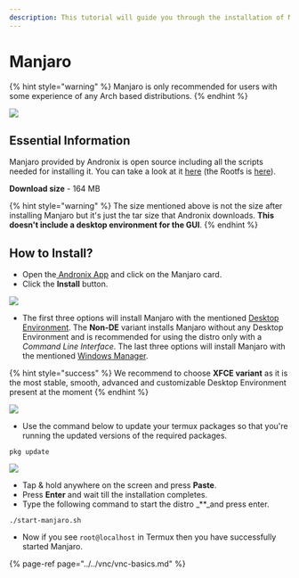 ```yaml
---
description: This tutorial will guide you through the installation of Manjaro.
---
```


# Manjaro

{% hint style="warning" %}
Manjaro is only recommended for users with some experience of any Arch based distributions.
{% endhint %}

![](../../.gitbook/assets/manjaro_banner.png)

## Essential Information

Manjaro provided by Andronix is open source including all the scripts needed for installing it. You can take a look at it [here](https://github.com/AndronixApp/AndronixOrigin) \(the Rootfs is [here](https://us-east-1.linodeobjects.com/andro/os/manjaro.tar.xz)\).

**Download size** - 164 MB

{% hint style="warning" %}
The size mentioned above is not the size after installing Manjaro but it's just the tar size that Andronix downloads. **This doesn't include a desktop environment for the GUI**.
{% endhint %}

## How to Install?

* Open the[ Andronix App](https://andronix.app/) and click on the Manjaro card.
* Click the **Install** button.

![](../../.gitbook/assets/manjaro.png)

* The first three options will install Manjaro with the mentioned [Desktop Environment](https://en.wikipedia.org/wiki/Desktop_environment). The **Non-DE** variant installs Manjaro without any Desktop Environment and is recommended for using the distro only with a _Command Line Interface_. The last three options will install Manjaro with the mentioned [Windows Manager](https://en.m.wikipedia.org/wiki/Window_manager).

{% hint style="success" %}
We recommend to choose **XFCE variant** as it is the most stable, smooth, advanced and customizable Desktop Environment present at the moment
{% endhint %}

![](../../.gitbook/assets/manjaro_install_sheet.png)

* Use the command below to update your termux packages so that you're running the updated versions of the required packages.

```text
pkg update
```

![](../../.gitbook/assets/termux-1.png)

* Tap & hold anywhere on the screen and press **Paste**.
* Press **Enter** and wait till the installation completes. 
* Type the following command to start the distro \_\*\*\_and press enter.

```text
./start-manjaro.sh
```

* Now if you see `root@localhost` in Termux then you have successfully started Manjaro.

{% page-ref page="../../vnc/vnc-basics.md" %}

